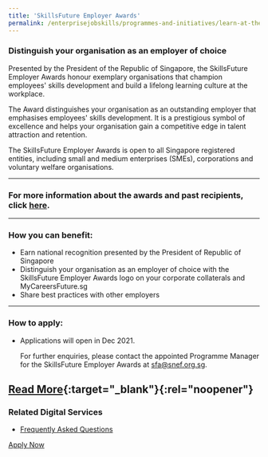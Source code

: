 ```yaml
---
title: 'SkillsFuture Employer Awards'
permalink: /enterprisejobskills/programmes-and-initiatives/learn-at-the-workplace/skillsfuture-employer-awards/
---
```


### Distinguish your organisation as an employer of choice

Presented by the President of the Republic of Singapore, the SkillsFuture Employer Awards honour exemplary organisations that champion employees' skills development and build a lifelong learning culture at the workplace.

The Award distinguishes your organisation as an outstanding employer that emphasises employees' skills development. It is a prestigious symbol of excellence and helps your organisation gain a competitive edge in talent attraction and retention.

The SkillsFuture Employer Awards is open to all Singapore registered entities, including small and medium enterprises (SMEs), corporations and voluntary welfare organisations.

---

### For more information about the awards and past recipients, click [here](https://www.skillsfuture.gov.sg/employerawards).

---

### How you can benefit:

<ul><li> Earn national recognition presented by the President of Republic of Singapore</li><li>Distinguish your organisation as an employer of choice with the SkillsFuture Employer Awards logo on your corporate collaterals and MyCareersFuture.sg</li><li>Share best practices with other employers</li></ul>

---

### How to apply:

<ul><li> Applications will open in Dec 2021. 

For further enquiries, please contact the appointed Programme Manager for the SkillsFuture Employer Awards at sfa@snef.org.sg.</li></ul>

[Read More](https://safe.menlosecurity.com/https://www.skillsfuture.gov.sg/employerawards){:target="_blank"}{:rel="noopener"}
---

### Related Digital Services

<ul><li> <a href="https://www.skillsfuture.gov.sg/employerawards/faq" target="_blank" rel="noopener">Frequently Asked Questions</a></li></ul>

<a class="btn" href="https://programmes.enterprisejobskills.gov.sg/EmployerAwards/ProgrammeDetails.aspx" target="_blank" rel="noopener">Apply Now</a>
